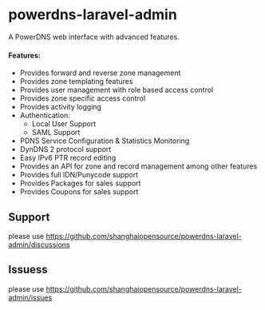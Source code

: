 # powerdns-laravel-admin

A PowerDNS web interface with advanced features.

#### Features:

- Provides forward and reverse zone management
- Provides zone templating features
- Provides user management with role based access control
- Provides zone specific access control
- Provides activity logging
- Authentication:
  - Local User Support
  - SAML Support
- PDNS Service Configuration & Statistics Monitoring
- DynDNS 2 protocol support
- Easy IPv6 PTR record editing
- Provides an API for zone and record management among other features
- Provides full IDN/Punycode support
- Provides Packages for sales support
- Provides Coupons for sales support

## Support

please use https://github.com/shanghaiopensource/powerdns-laravel-admin/discussions

## Issuess
please use https://github.com/shanghaiopensource/powerdns-laravel-admin/issues